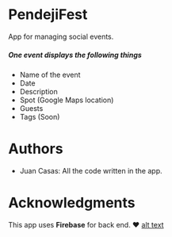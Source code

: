 # PendejiFest
App for managing social events.

##### One event displays the following things
- Name of the event
- Date
- Description
- Spot (Google Maps location)
- Guests
- Tags (Soon)


# Authors
- Juan Casas: All the code written in the app.

# Acknowledgments
This app uses __Firebase__  for back end. ❤️
[alt text](https://firebase.google.com/_static/images/firebase/touchicon-180.png "Firebase by Google")
